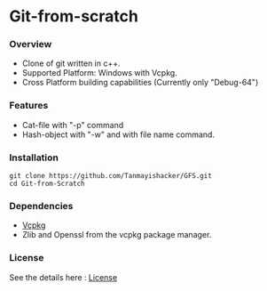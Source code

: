 # Git-from-scratch

### Overview
- Clone of git written in c++.
- Supported Platform: Windows with Vcpkg.
- Cross Platform building capabilities (Currently only "Debug-64")

### Features
- Cat-file with "-p" command
- Hash-object with "-w" and with file name command.

### Installation

```Shell
git clone https://github.com/Tanmayishacker/GFS.git
cd Git-from-Scratch
```

### Dependencies
- [Vcpkg](https://github.com/microsoft/vcpkg/releases/latest)
- Zlib and Openssl from the vcpkg package manager.

### License

See the details here : [License](https://www.apache.org/licenses/LICENSE-2.0.txt)